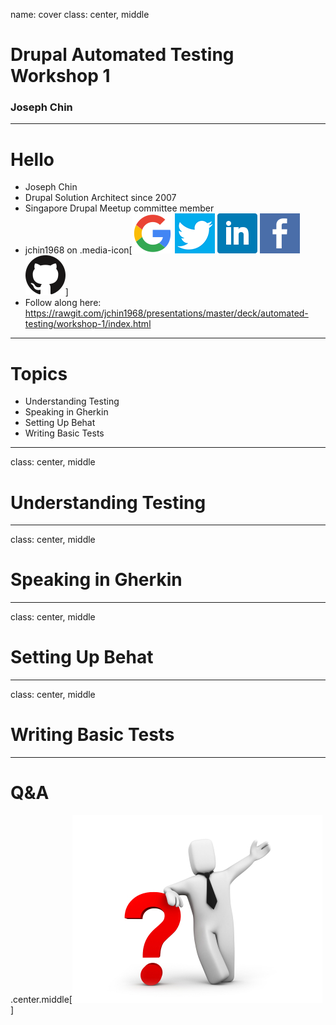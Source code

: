 name: cover
class: center, middle
# Drupal Automated Testing<br>Workshop 1
### Joseph Chin

---
# Hello
- Joseph Chin
- Drupal Solution Architect since 2007
- Singapore Drupal Meetup committee member
- jchin1968 on .media-icon[![image](../../../images/google.png) ![image](../../../images/twitter.png) ![image](../../../images/linkedin.png) ![image](../../../images/facebook.png) ![image](../../../images/github.png)]
- Follow along here: https://rawgit.com/jchin1968/presentations/master/deck/automated-testing/workshop-1/index.html


---
# Topics
- Understanding Testing
- Speaking in Gherkin
- Setting Up Behat
- Writing Basic Tests

---
class: center, middle
# Understanding Testing

---
class: center, middle
# Speaking in Gherkin

---
class: center, middle
# Setting Up Behat

---
class: center, middle
# Writing Basic Tests


---
# Q&amp;A

.center.middle[![image](../../../images/questionmarktie.jpg)]
